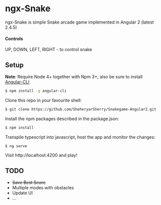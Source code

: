 # ngx-Snake

ngx-Snake is simple Snake arcade game implemented in Angular 2 (latest 2.4.5)

#### Controls

UP, DOWN, LEFT, RIGHT - to control snake

## Setup

**Note**: Require Node 4+ together with Npm 3+, also be sure to install [Angular-CLI](https://github.com/angular/angular-cli)

```bash
$ npm install -g angular-cli
```

Clone this repo in your favourite shell:

```bash
$ git clone https://github.com/SheheryarSherry/Snakegame-Angular2.git
```

Install the npm packages described in the package.json:

```bash
$ npm install
```
Transpile typescript into javascript, host the app and monitor the changes: 

```bash
$ ng serve
```

Visit http://localhost:4200 and play!

## TODO
* ~~Save Best Score~~
* Multiple modes with obstacles
* Update UI
* ...
